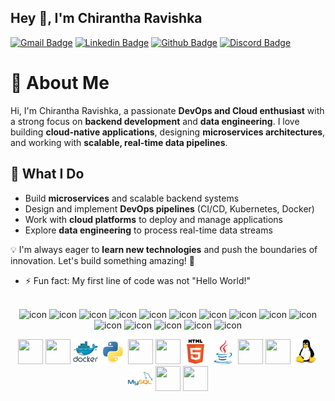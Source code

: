 ## Hey 👋, I'm Chirantha Ravishka

[![Gmail Badge](https://img.shields.io/badge/-chirantharavishka@gmail.com-c14438?style=flat&logo=Gmail&logoColor=white&link=mailto:chirantharavishka@gmail.com)](mailto:chirantharavishka@gmail.com)
[![Linkedin Badge](https://img.shields.io/badge/-chirantha--ravishka-0072b1?style=flat&logo=Linkedin&logoColor=white&link=https://www.linkedin.com/in/chirantha-ravishka-92b4b6272)](https://www.linkedin.com/in/chirantha-ravishka-92b4b6272)
[![Github Badge](https://img.shields.io/badge/-0019--KDU-grey?style=flat&logo=github&logoColor=white&link=https://github.com/0019-KDU)](https://github.com/0019-KDU)
[![Discord Badge](https://img.shields.io/badge/Discord-chiraxvi%231234-7289DA?style=flat&logo=discord&logoColor=white&link=https://discord.com/invite/EFn54AmY)](https://discord.com/invite/EFn54AmY)


# 🚀 About Me

Hi, I'm Chirantha Ravishka, a passionate **DevOps and Cloud enthusiast** with a strong focus on **backend development** and **data engineering**. I love building **cloud-native applications**, designing **microservices architectures**, and working with **scalable, real-time data pipelines**.

## 🔹 What I Do
- Build **microservices** and scalable backend systems  
- Design and implement **DevOps pipelines** (CI/CD, Kubernetes, Docker)  
- Work with **cloud platforms** to deploy and manage applications  
- Explore **data engineering** to process real-time data streams  

💡 I'm always eager to **learn new technologies** and push the boundaries of innovation. Let's build something amazing! 🚀


- ⚡ Fun fact: My first line of code was not "Hello World!"
<br>
<div align="center">
  <img src="https://techstack-generator.vercel.app/java-icon.svg" alt="icon" width="50" height="50" />
  <img src="https://techstack-generator.vercel.app/python-icon.svg" alt="icon" width="50" height="50" /> 
  <img src="https://techstack-generator.vercel.app/ts-icon.svg" alt="icon" width="50" height="50" />
  <img src="https://techstack-generator.vercel.app/js-icon.svg" alt="icon"width="50" height="50" />
  <img src="https://techstack-generator.vercel.app/react-icon.svg" alt="icon" width="50" height="50" />
 <img src="https://techstack-generator.vercel.app/mysql-icon.svg" alt="icon" width="50" height="50" />
<img src="https://techstack-generator.vercel.app/csharp-icon.svg" alt="icon" width="65" height="50"/>
    <img src="https://techstack-generator.vercel.app/kubernetes-icon.svg" alt="icon" width="50" height="50" />
    <img src="https://techstack-generator.vercel.app/nginx-icon.svg" alt="icon" width="65" height="50"/> 
  <img src="https://techstack-generator.vercel.app/docker-icon.svg" alt="icon" width="50" height="50" /> 
  <img src="https://techstack-generator.vercel.app/aws-icon.svg" alt="icon" width="50" height="50" />
  <img src="https://techstack-generator.vercel.app/github-icon.svg" alt="icon" width="50" height="50" />
  <img src="https://techstack-generator.vercel.app/prettier-icon.svg" alt="icon" width="50" height="50" />
  <img src="https://techstack-generator.vercel.app/restapi-icon.svg" alt="icon" width="50" height="50" />
  <img src="https://techstack-generator.vercel.app/graphql-icon.svg" alt="icon" width="50" height="50" />
</div>
<p align="center">
  <img src="https://www.vectorlogo.zone/logos/gnu_bash/gnu_bash-icon.svg" width="40" height="40"/>
  <img src="https://www.vectorlogo.zone/logos/circleci/circleci-icon.svg" width="40" height="40"/>
  <img src="https://raw.githubusercontent.com/devicons/devicon/master/icons/docker/docker-original-wordmark.svg" width="40" height="40"/>
  <img src="https://raw.githubusercontent.com/devicons/devicon/master/icons/python/python-original.svg" width="40" height="40"/>
  <img src="https://www.vectorlogo.zone/logos/git-scm/git-scm-icon.svg" width="40" height="40"/>
  <img src="https://www.vectorlogo.zone/logos/grafana/grafana-icon.svg" width="40" height="40"/>
  <img src="https://raw.githubusercontent.com/devicons/devicon/master/icons/html5/html5-original-wordmark.svg" width="40" height="40"/>
  <img src="https://raw.githubusercontent.com/devicons/devicon/master/icons/java/java-original.svg" width="40" height="40"/>
  <img src="https://www.vectorlogo.zone/logos/jenkins/jenkins-icon.svg" width="40" height="40"/>
  <img src="https://www.vectorlogo.zone/logos/kubernetes/kubernetes-icon.svg" width="40" height="40"/>
  <img src="https://raw.githubusercontent.com/devicons/devicon/master/icons/linux/linux-original.svg" width="40" height="40"/>
  <img src="https://raw.githubusercontent.com/devicons/devicon/master/icons/mysql/mysql-original-wordmark.svg" width="40" height="40"/>
  <img src="https://www.vectorlogo.zone/logos/getpostman/getpostman-icon.svg" width="40" height="40"/>
  <img src="https://www.vectorlogo.zone/logos/springio/springio-icon.svg" width="40" height="40"/>
</p>
